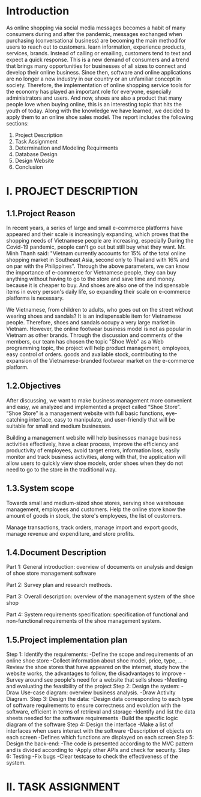 # Introduction

As online shopping via social media messages becomes a habit of many consumers during and after the pandemic, messages exchanged when purchasing (conversational business) are becoming the main method for users to reach out to customers. learn information, experience products, services, brands. Instead of calling or emailing, customers tend to text and expect a quick response.
This is a new demand of consumers and a trend that brings many opportunities for businesses of all sizes to connect and develop their online business.
Since then, software and online applications are no longer a new industry in our country or an unfamiliar concept in society. Therefore, the implementation of online shopping service tools for the economy has played an important role for everyone, especially administrators and users.
And now, shoes are also a product that many people love when buying online, this is an interesting topic that hits the youth of today. Along with the knowledge we have learned, we decided to apply them to an online shoe sales model.
The report includes the following sections:
1.	Project Description
2.	Task Assignment
3.	Determination and Modeling Requirments
4. 	Database Design
5.	Design Website
6.	Conclusion

# I. PROJECT DESCRIPTION

## 1.1.Project Reason

In recent years, a series of large and small e-commerce platforms have appeared and their scale is increasingly expanding, which proves that the shopping needs of Vietnamese people are increasing, especially During the Covid-19 pandemic, people can't go out but still buy what they want. Mr. Minh Thanh said: "Vietnam currently accounts for 15% of the total online shopping market in Southeast Asia, second only to Thailand with 16% and on par with the Philippines". Through the above parameters, we can know the importance of e-commerce for Vietnamese people, they can buy anything without having to go to the store and save time and money. because it is cheaper to buy. And shoes are also one of the indispensable items in every person's daily life, so expanding their scale on e-commerce platforms is necessary.

We Vietnamese, from children to adults, who goes out on the street without wearing shoes and sandals? It is an indispensable item for Vietnamese people. Therefore, shoes and sandals occupy a very large market in Vietnam. However, the online footwear business model is not as popular in Vietnam as other brands.
Through the discussion and comments of the members, our team has chosen the topic "Shoe Web" as a Web programming topic, the project will help product management, employees, easy control of orders. goods and available stock, contributing to the expansion of the Vietnamese-branded footwear market on the e-commerce platform.

## 1.2.Objectives

After discussing, we want to make business management more convenient and easy, we analyzed and implemented a project called “Shoe Store”.
“Shoe Store” is a management website with full basic functions, eye-catching interface, easy to manipulate, and user-friendly that will be suitable for small and medium businesses.

Building a management website will help businesses manage business activities effectively, have a clear process, improve the efficiency and productivity of employees, avoid target errors, information loss, easily monitor and track business activities, along with that, the application will allow users to quickly view shoe models, order shoes when they do not need to go to the store in the traditional way.

## 1.3.System scope

Towards small and medium-sized shoe stores, serving shoe warehouse management, employees and customers. Help the online store know the amount of goods in stock, the store's employees, the list of customers.

Manage transactions, track orders, manage import and export goods, manage revenue and expenditure, and store profits.

## 1.4.Document Description

Part 1: General introduction: overview of documents on analysis and design of shoe store management software

Part 2: Survey plan and research methods.

Part 3: Overall description: overview of the management system of the shoe shop

Part 4: System requirements specification: specification of functional and non-functional requirements of the shoe management system.

## 1.5.Project implementation plan

Step 1: Identify the requirements:
-Define the scope and requirements of an online shoe store
-Collect information about shoe model, price, type, ...
-Review the shoe stores that have appeared on the internet, study how the website works, the advantages to follow, the disadvantages to improve
-Survey around see people's need for a website that sells shoes
-Meeting and evaluating the feasibility of the project
Step 2: Design the system:
-Draw Use-case diagram: overview business analysis.
-Draw Activity Diagram.
Step 3: Design the data:
-Design data corresponding to each type of software requirements to ensure correctness and evolution with the software, efficient in terms of retrieval and storage
-Identify and list the data sheets needed for the software requirements
-Build the specific logic diagram of the software
Step 4: Design the interface
-Make a list of interfaces when users interact with the software
-Description of objects on each screen
-Defines which functions are displayed on each screen
Step 5: Design the back-end:
-The code is presented according to the MVC pattern and is divided according to
-Apply other APIs and check for security.
Step 6: Testing
-Fix bugs
-Clear testcase to check the effectiveness of the system.

# II. TASK ASSIGNMENT

